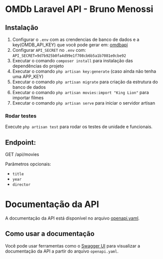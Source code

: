 # OMDb Laravel API - Bruno Menossi

## Instalação
1. Configurar o `.env` com as crendencias de banco de dados e a key(OMDB_API_KEY) que você pode gerar em: [omdbapi](https://www.omdbapi.com/apikey.aspx)
2. Configurar `API_SECRET` no `.env` com: `API_SECRET=9d7b925b0fa4d99e1f708cb6b5a1b7081e0cbe92`
3. Executar o comando `composer install` para instalação das dependências do projeto
4. Executar o comando `php artisan key:generate` (caso ainda não tenha uma APP_KEY)
5. Executar o comando `php artisan migrate` para criação da estrutura do banco de dados
6. Executar o comando `php artisan movies:import "King Lion"` para importar filmes
7. Executar o comando `php artisan serve` para iniciar o servidor artisan

### Rodar testes
  Execute `php artisan test` para rodar os testes de unidade e funcionais.

## Endpoint:
 GET /api/movies

Parâmetros opcionais:
- `title`
- `year`
- `director`

# Documentação da API
A documentação da API está disponível no arquivo [openapi.yaml](docs/openapi.yaml).

## Como usar a documentação
Você pode usar ferramentas como o [Swagger UI](https://editor.swagger.io) para visualizar a documentação da API a partir do arquivo `openapi.yaml`.





